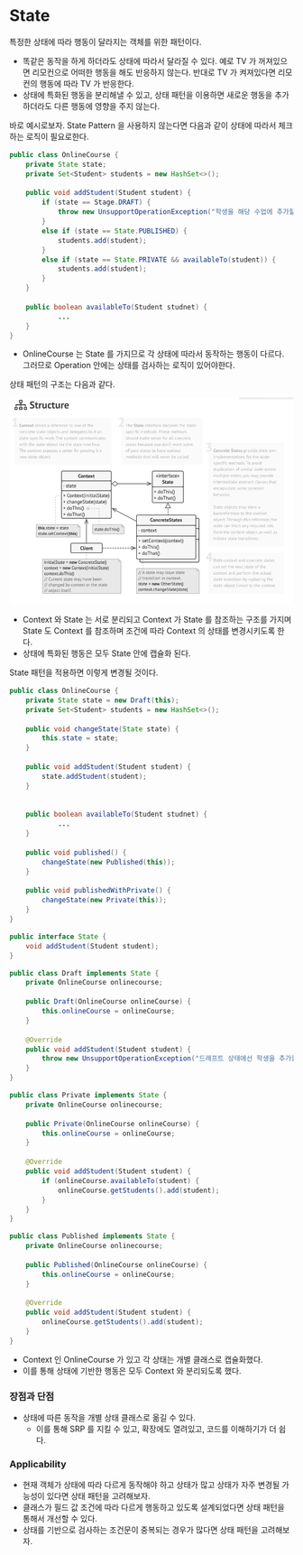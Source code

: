 # State

특정한 상태에 따라 행동이 달라지는 객체를 위한 패턴이다.

- 똑같은 동작을 하게 하더라도 상태에 따라서 달라질 수 있다. 예로 TV 가 꺼져있으면 리모컨으로 어떠한 행동을 해도 반응하지 않는다. 반대로 TV 가 켜져있다면 리모컨의 행동에 따라 TV 가 반응한다.
- 상태에 특화된 행동을 분리해낼 수 있고, 상태 패턴을 이용하면 새로운 행동을 추가하더라도 다른 행동에 영향을 주지 않는다.

바로 예시로보자. State Pattern 을 사용하지 않는다면 다음과 같이 상태에 따라서 체크하는 로직이 필요로한다.

```java
public class OnlineCourse {
	private State state; 
	private Set<Student> students = new HashSet<>(); 

	public void addStudent(Student student) {
		if (state == Stage.DRAFT) {
			throw new UnsupportOperationException("학생을 해당 수업에 추가할 수 없습니다."); 
		}
		else if (state == State.PUBLISHED) {
			students.add(student); 
		}
		else if (state == State.PRIVATE && availableTo(student)) {
			students.add(student); 
		}
	}

	public boolean availableTo(Student studnet) {
			... 
	}
}
```

- OnlineCourse 는 State 를 가지므로 각 상태에 따라서 동작하는 행동이 다르다. 그러므로 Operation 안에는 상태를 검사하는 로직이 있어야한다.

상태 패턴의 구조는 다음과 같다.

![state](./images/state.png)

- Context 와 State 는 서로 분리되고 Context 가 State 를 참조하는 구조를 가지며 State 도 Context 를 참조하며 조건에 따라 Context 의 상태를 변경시키도록 한다.
- 상태에 특화된 행동은 모두 State 안에 캡슐화 된다.

State 패턴을 적용하면 이렇게 변경될 것이다.

```java
public class OnlineCourse {
	private State state = new Draft(this); 
	private Set<Student> students = new HashSet<>(); 

	public void changeState(State state) {
		this.state = state; 
	}	

	public void addStudent(Student student) {
		state.addStudent(student); 
	}

	
	public boolean availableTo(Student studnet) {
			... 
	}

	public void published() {
		changeState(new Published(this)); 
	}

	public void publishedWithPrivate() {
		changeState(new Private(this)); 
	}
}
```

```java
public interface State {
	void addStudent(Student student); 
}
```

```java
public class Draft implements State {
	private OnlineCourse onlinecourse; 
	
	public Draft(OnlineCourse onlineCourse) {
		this.onlineCourse = onlineCourse; 
	}

	@Override
	public void addStudent(Student student) {
		throw new UnsupportOperationException("드래프트 상태에선 학생을 추가할 수 없습니다.");
	}
}
```

```java
public class Private implements State {
	private OnlineCourse onlinecourse; 
	
	public Private(OnlineCourse onlineCourse) {
		this.onlineCourse = onlineCourse; 
	}

	@Override
	public void addStudent(Student student) {
		if (onlineCourse.availableTo(student) {
			onlineCourse.getStudents().add(student); 
		}		
	}	
}
```

```java
public class Published implements State {
	private OnlineCourse onlinecourse; 
	
	public Published(OnlineCourse onlineCourse) {
		this.onlineCourse = onlineCourse; 
	}

	@Override
	public void addStudent(Student student) {
		onlineCourse.getStudents().add(student); 
	}	
}
```

- Context 인 OnlineCourse 가 있고 각 상태는 개별 클래스로 캡슐화했다.
- 이를 통해 상태에 기반한 행동은 모두 Context 와 분리되도록 했다.

### 장점과 단점

- 상태에 따른 동작을 개별 상태 클래스로 옮길 수 있다.
    - 이를 통해 SRP 를 지킬 수 있고, 확장에도 열려있고, 코드를 이해하기가 더 쉽다.

### Applicability

- 현재 객체가 상태에 따라 다르게 동작해야 하고 상태가 많고 상태가 자주 변경될 가능성이 있다면 상태 패턴을 고려해보자.
- 클래스가 필드 값 조건에 따라 다르게 행동하고 있도록 설계되었다면 상태 패턴을 통해서 개선할 수 있다.
- 상태를 기반으로 검사하는 조건문이 중복되는 경우가 많다면 상태 패턴을 고려해보자.